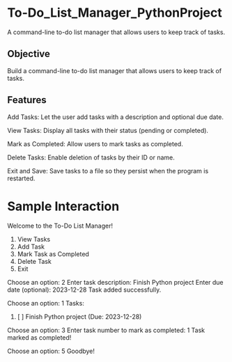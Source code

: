 # To-Do_List_Manager_PythonProject
A command-line to-do list manager that allows users to keep track of tasks.

## Objective
Build a command-line to-do list manager that allows users to keep track of tasks.

## Features
Add Tasks:
Let the user add tasks with a description and optional due date.

View Tasks:
Display all tasks with their status (pending or completed).

Mark as Completed:
Allow users to mark tasks as completed.

Delete Tasks:
Enable deletion of tasks by their ID or name.

Exit and Save:
Save tasks to a file so they persist when the program is restarted.

# Sample Interaction
Welcome to the To-Do List Manager!
1. View Tasks
2. Add Task
3. Mark Task as Completed
4. Delete Task
5. Exit

Choose an option: 2
Enter task description: Finish Python project
Enter due date (optional): 2023-12-28
Task added successfully.

Choose an option: 1
Tasks:
1. [ ] Finish Python project (Due: 2023-12-28)

Choose an option: 3
Enter task number to mark as completed: 1
Task marked as completed!

Choose an option: 5
Goodbye!